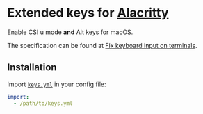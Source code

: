 # Extended keys for [Alacritty]

[Alacritty]: https://github.com/alacritty/alacritty

Enable CSI u mode **and** Alt keys for macOS.

The specification can be found at [Fix keyboard input on terminals].

[Fix keyboard input on terminals]: http://www.leonerd.org.uk/hacks/fixterms/

## Installation

Import [`keys.yml`] in your config file:

``` yaml
import:
  - /path/to/keys.yml
```

[`keys.yml`]: keys.yml

